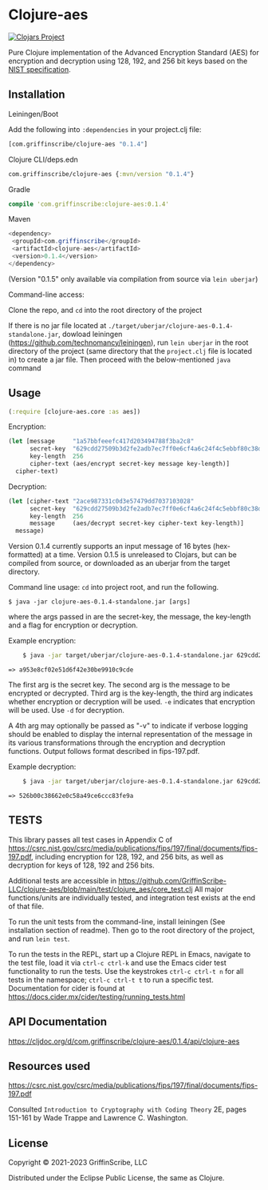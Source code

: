 # Clojure-aes 
[![Clojars Project](https://img.shields.io/clojars/v/com.griffinscribe/clojure-aes.svg)](https://clojars.org/com.griffinscribe/clojure-aes) 

Pure Clojure implementation of the Advanced Encryption Standard (AES) for encryption and decryption using 128, 192, and 256 bit keys based on the [NIST specification](https://csrc.nist.gov/csrc/media/publications/fips/197/final/documents/fips-197.pdf).

## Installation

Leiningen/Boot

Add the following into `:dependencies` in your project.clj file: 

```clojure
[com.griffinscribe/clojure-aes "0.1.4"]
```


Clojure CLI/deps.edn

```clojure
com.griffinscribe/clojure-aes {:mvn/version "0.1.4"}
```

Gradle

```clojure
compile 'com.griffinscribe:clojure-aes:0.1.4'
```

Maven

 ```java
 <dependency>
  <groupId>com.griffinscribe</groupId>
  <artifactId>clojure-aes</artifactId>
  <version>0.1.4</version>
</dependency>
```

(Version "0.1.5" only available via compilation from source via `lein uberjar`)

Command-line access:

Clone the repo, and `cd` into the root directory of the project

If there is no jar file located at `./target/uberjar/clojure-aes-0.1.4-standalone.jar`,
dowload leiningen (https://github.com/technomancy/leiningen), run `lein uberjar`  in the root directory of the project (same directory that the `project.clj` file is located in) to create a jar file. Then proceed with the below-mentioned `java` command

## Usage

```clojure
(:require [clojure-aes.core :as aes])
```

Encryption:

```clojure
(let [message     "1a57bbfeeefc417d203494788f3ba2c8"
      secret-key  "629cdd27509b3d2fe2adb7ec7ff0e6cf4a6c24f4c5ebbf80c38d25f8fc54c649"
      key-length  256
      cipher-text (aes/encrypt secret-key message key-length)]
  cipher-text)
```
          
          
Decryption:

```clojure
(let [cipher-text "2ace987331c0d3e57479dd7037103028"
      secret-key  "629cdd27509b3d2fe2adb7ec7ff0e6cf4a6c24f4c5ebbf80c38d25f8fc54c649"
      key-length  256
      message     (aes/decrypt secret-key cipher-text key-length)]
  message)
```
        
              
Version 0.1.4 currently supports an input message of 16 bytes (hex-formatted) at a time.
Version 0.1.5 is unreleased to Clojars, but can be compiled from source, or downloaded as an uberjar from the target directory.

Command line usage:
`cd` into project root, and run the following.

    $ java -jar clojure-aes-0.1.4-standalone.jar [args]
where the args passed in are the secret-key, the message, the key-length and a flag for encryption or decryption.

Example encryption:

```bash
    $ java -jar target/uberjar/clojure-aes-0.1.4-standalone.jar 629cdd27509b3d2fe2adb7ec7ff0e6cf4a6c24f4c5ebbf80 526b00c38662e0c58a49ce6ccc83fe9a 192 -e
```
    => a953e8cf02e51d6f42e30be9910c9cde

The first arg is the secret key. The second arg is the message to be encrypted or decrypted. Third arg is the key-length, the third arg indicates whether encryption or decryption will be used.
`-e` indicates that encryption will be used. Use `-d` for decryption.

A 4th arg may optionally be passed as "-v" to indicate if verbose logging should be enabled to display the internal representation of the message in its various transformations through the encryption and decryption functions. Output follows format described in fips-197.pdf.

Example decryption:

```bash
    $ java -jar target/uberjar/clojure-aes-0.1.4-standalone.jar 629cdd27509b3d2fe2adb7ec7ff0e6cf4a6c24f4c5ebbf80 a953e8cf02e51d6f42e30be9910c9cde 192 -d
```
    => 526b00c38662e0c58a49ce6ccc83fe9a


## TESTS
This library passes all test cases in Appendix C of https://csrc.nist.gov/csrc/media/publications/fips/197/final/documents/fips-197.pdf,
including encryption for 128, 192, and 256 bits, as well as decryption for keys of 128, 192 and 256 bits.

Additional tests are accessible in https://github.com/GriffinScribe-LLC/clojure-aes/blob/main/test/clojure_aes/core_test.clj
All major functions/units are individually tested, and integration test exists at the end of that file.

To run the unit tests from the command-line, install leiningen (See installation section of readme). Then go to the root directory of the project, and run `lein test`.

To run the tests in the REPL, start up a Clojure REPL in Emacs, navigate to the test file, load it via `ctrl-c ctrl-k` and use the Emacs cider test functionality to run the tests. Use the keystrokes `ctrl-c ctrl-t n` for all tests in the namespace; `ctrl-c ctrl-t t` to run a specific test. Documentation for cider is found at https://docs.cider.mx/cider/testing/running_tests.html

## API Documentation
https://cljdoc.org/d/com.griffinscribe/clojure-aes/0.1.4/api/clojure-aes

## Resources used
https://csrc.nist.gov/csrc/media/publications/fips/197/final/documents/fips-197.pdf

Consulted `Introduction to Cryptography with Coding Theory` 2E, 
pages 151-161 by Wade Trappe and Lawrence C. Washington.


## License

Copyright © 2021-2023 GriffinScribe, LLC

Distributed under the Eclipse Public License, the same as Clojure.


